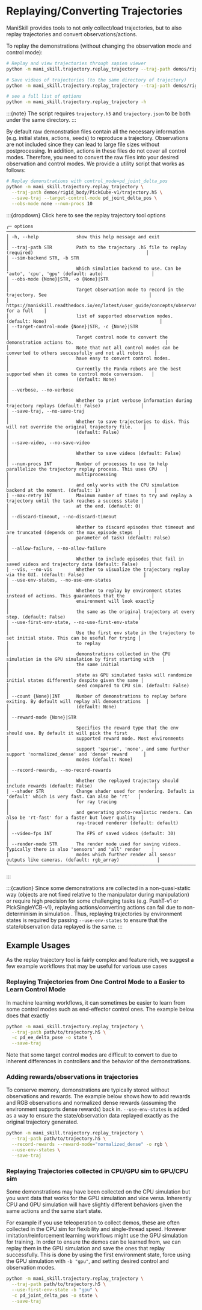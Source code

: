 # Replaying/Converting Trajectories

ManiSkill provides tools to not only collect/load trajectories, but to also replay trajectories and convert observations/actions.

To replay the demonstrations (without changing the observation mode and control mode):

```bash
# Replay and view trajectories through sapien viewer
python -m mani_skill.trajectory.replay_trajectory --traj-path demos/rigid_body/PickCube-v1/trajectory.h5 --vis

# Save videos of trajectories (to the same directory of trajectory)
python -m mani_skill.trajectory.replay_trajectory --traj-path demos/rigid_body/PickCube-v1/trajectory.h5 --save-video

# see a full list of options
python -m mani_skill.trajectory.replay_trajectory -h
```

:::{note}
The script requires `trajectory.h5` and `trajectory.json` to be both under the same directory.
:::

By default raw demonstration files contain all the necessary information (e.g. initial states, actions, seeds) to reproduce a trajectory. Observations are not included since they can lead to large file sizes without postprocessing. In addition, actions in these files do not cover all control modes. Therefore, you need to convert the raw files into your desired observation and control modes. We provide a utility script that works as follows:

```bash
# Replay demonstrations with control_mode=pd_joint_delta_pos
python -m mani_skill.trajectory.replay_trajectory \
  --traj-path demos/rigid_body/PickCube-v1/trajectory.h5 \
  --save-traj --target-control-mode pd_joint_delta_pos \
  --obs-mode none --num-procs 10
```


:::{dropdown} Click here to see the replay trajectory tool options

```
╭─ options ─────────────────────────────────────────────────────────────────────────────────────────────────────────────╮
│ -h, --help              show this help message and exit                                                               │
│ --traj-path STR         Path to the trajectory .h5 file to replay (required)                                          │
│ --sim-backend STR, -b STR                                                                                             │
│                         Which simulation backend to use. Can be 'auto', 'cpu', 'gpu' (default: auto)                  │
│ --obs-mode {None}|STR, -o {None}|STR                                                                                  │
│                         Target observation mode to record in the trajectory. See                                      │
│                         https://maniskill.readthedocs.io/en/latest/user_guide/concepts/observation.html for a full    │
│                         list of supported observation modes. (default: None)                                          │
│ --target-control-mode {None}|STR, -c {None}|STR                                                                       │
│                         Target control mode to convert the demonstration actions to.                                  │
│                         Note that not all control modes can be converted to others successfully and not all robots    │
│                         have easy to convert control modes.                                                           │
│                         Currently the Panda robots are the best supported when it comes to control mode conversion.   │
│                         (default: None)                                                                               │
│ --verbose, --no-verbose                                                                                               │
│                         Whether to print verbose information during trajectory replays (default: False)               │
│ --save-traj, --no-save-traj                                                                                           │
│                         Whether to save trajectories to disk. This will not override the original trajectory file.    │
│                         (default: False)                                                                              │
│ --save-video, --no-save-video                                                                                         │
│                         Whether to save videos (default: False)                                                       │
│ --num-procs INT         Number of processes to use to help parallelize the trajectory replay process. This uses CPU   │
│                         multiprocessing                                                                               │
│                         and only works with the CPU simulation backend at the moment. (default: 1)                    │
│ --max-retry INT         Maximum number of times to try and replay a trajectory until the task reaches a success state │
│                         at the end. (default: 0)                                                                      │
│ --discard-timeout, --no-discard-timeout                                                                               │
│                         Whether to discard episodes that timeout and are truncated (depends on the max_episode_steps  │
│                         parameter of task) (default: False)                                                           │
│ --allow-failure, --no-allow-failure                                                                                   │
│                         Whether to include episodes that fail in saved videos and trajectory data (default: False)    │
│ --vis, --no-vis         Whether to visualize the trajectory replay via the GUI. (default: False)                      │
│ --use-env-states, --no-use-env-states                                                                                 │
│                         Whether to replay by environment states instead of actions. This guarantees that the          │
│                         environment will look exactly                                                                 │
│                         the same as the original trajectory at every step. (default: False)                           │
│ --use-first-env-state, --no-use-first-env-state                                                                       │
│                         Use the first env state in the trajectory to set initial state. This can be useful for trying │
│                         to replay                                                                                     │
│                         demonstrations collected in the CPU simulation in the GPU simulation by first starting with   │
│                         the same initial                                                                              │
│                         state as GPU simulated tasks will randomize initial states differently despite given the same │
│                         seed compared to CPU sim. (default: False)                                                    │
│ --count {None}|INT      Number of demonstrations to replay before exiting. By default will replay all demonstrations  │
│                         (default: None)                                                                               │
│ --reward-mode {None}|STR                                                                                              │
│                         Specifies the reward type that the env should use. By default it will pick the first          │
│                         supported reward mode. Most environments                                                      │
│                         support 'sparse', 'none', and some further support 'normalized_dense' and 'dense' reward      │
│                         modes (default: None)                                                                         │
│ --record-rewards, --no-record-rewards                                                                                 │
│                         Whether the replayed trajectory should include rewards (default: False)                       │
│ --shader STR            Change shader used for rendering. Default is 'default' which is very fast. Can also be 'rt'   │
│                         for ray tracing                                                                               │
│                         and generating photo-realistic renders. Can also be 'rt-fast' for a faster but lower quality  │
│                         ray-traced renderer (default: default)                                                        │
│ --video-fps INT         The FPS of saved videos (default: 30)                                                         │
│ --render-mode STR       The render mode used for saving videos. Typically there is also 'sensors' and 'all' render    │
│                         modes which further render all sensor outputs like cameras. (default: rgb_array)              │
╰───────────────────────────────────────────────────────────────────────────────────────────────────────────────────────╯
```
:::
<!-- 
:::{note}
For soft-body tasks, please compile and generate caches (`python -m mani_skill.utils.precompile_mpm`) before running the script with multiple processes (with `--num-procs`).
::: -->
<!-- 
:::{caution}
The conversion between controllers (or action spaces) is not yet supported for mobile manipulators (e.g., used in tasks migrated from ManiSkill1).
::: -->

:::{caution}
Since some demonstrations are collected in a non-quasi-static way (objects are not fixed relative to the manipulator during manipulation) or require high precision for some challenging tasks (e.g. PushT-v1 or PickSingleYCB-v1), replaying actions/converting actions can fail due to non-determinism in simulation . Thus, replaying trajectories by environment states is required by passing `--use-env-states` to ensure that the state/observation data replayed is the same.
:::

## Example Usages

As the replay trajectory tool is fairly complex and feature rich, we suggest a few example workflows that may be useful for various use cases

### Replaying Trajectories from One Control Mode to a Easier to Learn Control Mode

In machine learning workflows, it can sometimes be easier to learn from some control modes such as end-effector control ones. The example below does that exactly

```bash
python -m mani_skill.trajectory.replay_trajectory \
  --traj-path path/to/trajectory.h5 \
  -c pd_ee_delta_pose -o state \
  --save-traj
```

Note that some target control modes are difficult to convert to due to inherent differences in controllers and the behavior of the demonstrations.

### Adding rewards/observations in trajectories

To conserve memory, demonstrations are typically stored without observations and rewards. The example below shows how to add rewards and RGB observations and normalized dense rewards (assuming the environment supports dense rewards) back in. `--use-env-states` is added as a way to ensure the state/observation data replayed exactly as the original trajectory generated.

```bash
python -m mani_skill.trajectory.replay_trajectory \
  --traj-path path/to/trajectory.h5 \
  --record-rewards --reward-mode="normalized_dense" -o rgb \
  --use-env-states \
  --save-traj
```


### Replaying Trajectories collected in CPU/GPU sim to GPU/CPU sim

Some demonstrations may have been collected on the CPU simulation but you want data that works for the GPU simulation and vice versa. Inherently CPU and GPU simulation will have slightly different behaviors given the same actions and the same start state.

For example if you use teleoperation to collect demos, these are often collected in the CPU sim for flexibility and single-thread speed. However imitation/reinforcement learning workflows might use the GPU simulation for training. In order to ensure the demos can be learned from, we can replay them in the GPU simulation and save the ones that replay successfully. This is done by using the first environment state, force using the GPU simulation with `-b "gpu"`, and setting desired control and observation modes.

```bash
python -m mani_skill.trajectory.replay_trajectory \
  --traj-path path/to/trajectory.h5 \
  --use-first-env-state -b "gpu" \
  -c pd_joint_delta_pos -o state \
  --save-traj
```
